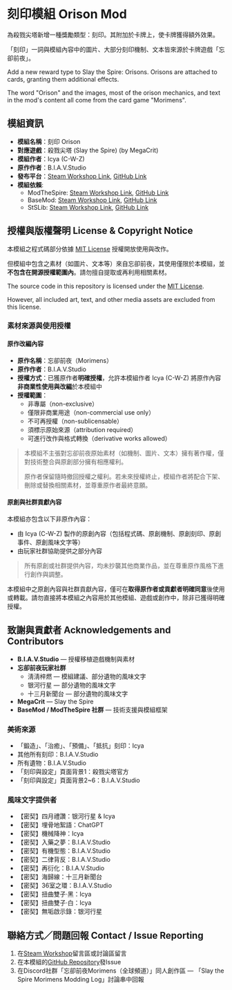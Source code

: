 # 刻印模組 Orison Mod

為殺戮尖塔新增一種獎勵類型：刻印。其附加於卡牌上，使卡牌獲得額外效果。

「刻印」一詞與模組內容中的圖片、大部分刻印機制、文本皆來源於卡牌遊戲「忘卻前夜」。

Add a new reward type to Slay the Spire: Orisons. Orisons are attached to cards, granting them additional effects.

The word "Orison" and the images, most of the orison mechanics, and text in the mod's content all come from the card game "Morimens".

## 模組資訊

- **模組名稱**：刻印 Orison
- **對應遊戲**：殺戮尖塔 (Slay the Spire) (by MegaCrit)
- **模組作者**：Icya (C-W-Z)
- **原作作者**：B.I.A.V.Studio
- **發布平台**：[Steam Workshop Link](https://steamcommunity.com/sharedfiles/filedetails/?edit=true&id=3550528092), [GitHub Link](https://github.com/C-W-Z/sts-orison-mod)
- **模組依賴**:
  - ModTheSpire: [Steam Workshop Link](https://steamcommunity.com/workshop/filedetails/?id=1605060445), [GitHub Link](https://github.com/kiooeht/ModTheSpire)
  - BaseMod: [Steam Workshop Link](https://steamcommunity.com/workshop/filedetails/?id=1605833019), [GitHub Link](https://github.com/daviscook477/BaseMod)
  - StSLib: [Steam Workshop Link](https://steamcommunity.com/workshop/filedetails/?id=1609158507), [GitHub Link](https://github.com/kiooeht/StSLib)

## 授權與版權聲明 License & Copyright Notice

本模組之程式碼部分依據 [MIT License](./LICENSE) 授權開放使用與改作。

但模組中包含之素材（如圖片、文本等）來自忘卻前夜，其使用僅限於本模組，並**不包含在開源授權範圍內**。請勿擅自提取或再利用相關素材。

The source code in this repository is licensed under the [MIT License](./LICENSE).

However, all included art, text, and other media assets are excluded from this license.

### 素材來源與使用授權

#### 原作改編內容

- **原作名稱**：忘卻前夜（Morimens）
- **原作作者**：B.I.A.V.Studio
- **授權方式**：已獲原作者**明確授權**，允許本模組作者 Icya (C-W-Z) 將原作內容**非商業性使用與改編**於本模組中
- **授權範圍**：
  - 非專屬（non-exclusive）
  - 僅限非商業用途（non-commercial use only）
  - 不可再授權（non-sublicensable）
  - 須標示原始來源（attribution required）
  - 可進行改作與格式轉換（derivative works allowed）

> 本模組不主張對忘卻前夜原始素材（如機制、圖片、文本）擁有著作權，僅對技術整合與原創部分擁有相應權利。
>
> 原作者保留隨時撤回授權之權利。若未來授權終止，模組作者將配合下架、刪除或替換相關素材，並尊重原作者最終意願。

#### 原創與社群貢獻內容

本模組亦包含以下非原作內容：

- 由 Icya (C-W-Z) 製作的原創內容（包括程式碼、原創機制、原創刻印、原創事件、原創風味文字等）
- 由玩家社群協助提供之部分內容

> 所有原創或社群提供內容，均未抄襲其他商業作品，並在尊重原作風格下進行創作與調整。

本模組中之原創內容與社群貢獻內容，僅可在**取得原作者或貢獻者明確同意**後使用或轉載。請勿直接將本模組之內容用於其他模組、遊戲或創作中，除非已獲得明確授權。

## 致謝與貢獻者 Acknowledgements and Contributors

- **B.I.A.V.Studio** — 授權移植遊戲機制與素材
- **忘卻前夜玩家社群**
  - 淸淸梓燃 — 模組建議、部分遺物的風味文字
  - 银河行星 — 部分遺物的風味文字
  - 十三月新聞台 — 部分遺物的風味文字
- **MegaCrit** — Slay the Spire
- **BaseMod / ModTheSpire 社群** — 技術支援與模組框架

### 美術來源

- 「鍛造」、「治癒」、「預備」、「抵抗」刻印：Icya
- 其他所有刻印：B.I.A.V.Studio
- 所有遺物：B.I.A.V.Studio
- 「刻印與設定」頁面背景1：殺戮尖塔官方
- 「刻印與設定」頁面背景2~6：B.I.A.V.Studio

### 風味文字提供者

- 【密契】四月禮讚：银河行星 & Icya
- 【密契】埋骨地絮語：ChatGPT
- 【密契】機械降神：Icya
- 【密契】入藥之夢：B.I.A.V.Studio
- 【密契】有機型態：B.I.A.V.Studio
- 【密契】二律背反：B.I.A.V.Studio
- 【密契】再衍化：B.I.A.V.Studio
- 【密契】海歸線：十三月新聞台
- 【密契】36室之環：B.I.A.V.Studio
- 【密契】扭曲雙子·黑：Icya
- 【密契】扭曲雙子·白：Icya
- 【密契】無垢啟示錄：银河行星

## 聯絡方式／問題回報 Contact / Issue Reporting

1. 在[Steam Workshop](https://steamcommunity.com/sharedfiles/filedetails/?edit=true&id=3550528092)留言區或討論區留言
2. 在本模組的[GitHub Repository](https://github.com/C-W-Z/sts-orison-mod)發Issue
3. 在Discord社群「忘卻前夜Morimens（全球頻道）」同人創作區 — 「Slay the Spire Morimens Modding Log」討論串中回報
